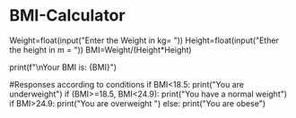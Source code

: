 # BMI-Calculator
Weight=float(input("Enter the Weight in kg= "))
Height=float(input("Ether the height in m = "))
BMI=Weight/(Height*Height)

print(f"\nYour BMI is: {BMI}")

#Responses according to conditions 
if BMI<18.5:
  print("You are underweight")
if (BMI>=18.5, BMI<24.9):
  print("You have a normal weight")
if BMI>24.9:
  print("You are overweight ")
else:
  print("You are obese")
  
